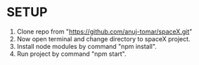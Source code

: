 # SETUP 

1. Clone repo from "https://github.com/anuj-tomar/spaceX.git"
2. Now open terminal and change directory to spaceX project.
3. Install node modules by command "npm install".
4. Run project by command "npm start".





